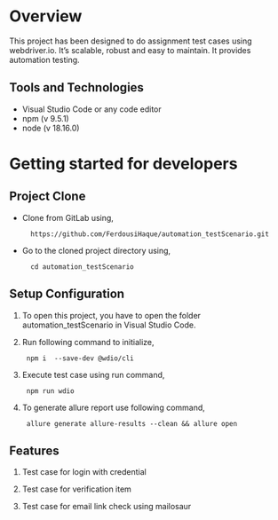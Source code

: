 # Overview

This project has been designed to do assignment test cases using webdriver.io. It’s scalable, robust and easy to maintain. It provides automation testing.

## Tools and Technologies

  - Visual Studio Code or any code editor
  - npm (v 9.5.1)
  - node (v 18.16.0)
  
# Getting started for developers

## Project Clone
* Clone from GitLab using,

        https://github.com/FerdousiHaque/automation_testScenario.git

* Go to the cloned project directory using,

        cd automation_testScenario

## Setup Configuration
1. To open this project, you have to open the folder automation_testScenario in Visual Studio Code.


2. Run following command to initialize,

        npm i  --save-dev @wdio/cli

3. Execute test case using run command,

        npm run wdio

4. To generate allure report use following command,

        allure generate allure-results --clean && allure open

## Features
1. Test case for login with credential

2. Test case for verification item

3. Test case for email link check using mailosaur
